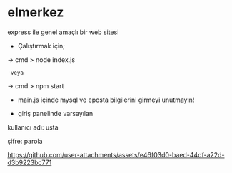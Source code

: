 # elmerkez
express ile genel amaçlı bir web sitesi

* Çalıştırmak için;

-> cmd > node index.js

     veya

-> cmd > npm start

* main.js içinde mysql ve eposta bilgilerini girmeyi unutmayın!

* giriş panelinde varsayılan

kullanıcı adı: usta

şifre: parola




https://github.com/user-attachments/assets/e46f03d0-baed-44df-a22d-d3b9223bc771


